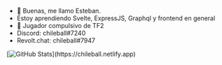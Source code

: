 - 👋 Buenas, me llamo Esteban.
- Estoy aprendiendo Svelte, ExpressJS, Graphql y frontend en general
- 👀 Jugador compulsivo de TF2
- Discord: chileball#7240
- Revolt.chat: chileball#7947


[![GitHub Stats]([https://gh-readme-profile.vercel.app/api?username=FajarKim](https://gh-readme-profile.vercel.app/api?username=MrChileball&theme=nordfox&hide=stars,issues&border_radius=6))](https://chileball.netlify.app)
<!---
MrChileball/MrChileball es muy epico
